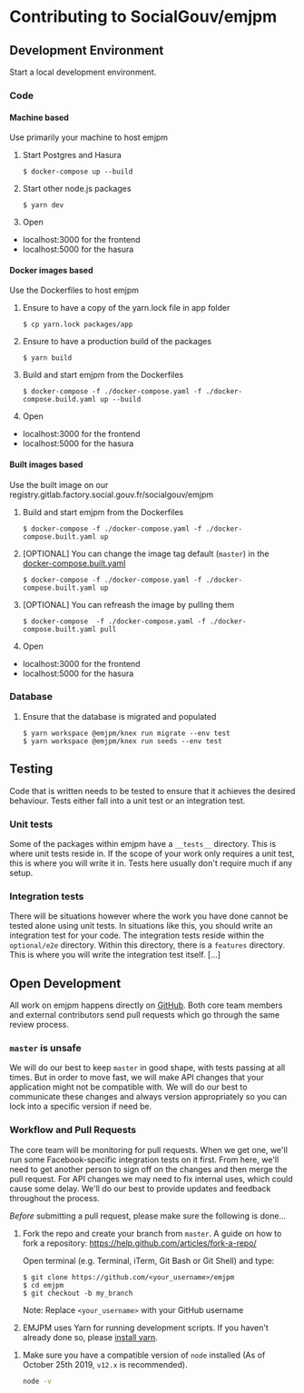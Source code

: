 # Contributing to SocialGouv/emjpm

## Development Environment

Start a local development environment.

### Code

#### Machine based

Use primarily your machine to host emjpm

1.  Start Postgres and Hasura

    ```
    $ docker-compose up --build
    ```

1.  Start other node.js packages

    ```
    $ yarn dev
    ```

1.  Open

  - localhost:3000 for the frontend
  - localhost:5000 for the hasura

#### Docker images based

Use the Dockerfiles to host emjpm

1.  Ensure to have a copy of the yarn.lock file in app folder

    ```
    $ cp yarn.lock packages/app
    ```

1.  Ensure to have a production build of the packages

    ```
    $ yarn build
    ```

1.  Build and start emjpm from the Dockerfiles

    ```
    $ docker-compose -f ./docker-compose.yaml -f ./docker-compose.build.yaml up --build
    ```

1.  Open

  - localhost:3000 for the frontend
  - localhost:5000 for the hasura

#### Built images based

Use the built image on our registry.gitlab.factory.social.gouv.fr/socialgouv/emjpm

1.  Build and start emjpm from the Dockerfiles

    ```
    $ docker-compose -f ./docker-compose.yaml -f ./docker-compose.built.yaml up
    ```

1.  [OPTIONAL] You can change the image tag default (`master`) in the [docker-compose.built.yaml](./docker-compose.built.yaml)

    ```
    $ docker-compose -f ./docker-compose.yaml -f ./docker-compose.built.yaml up
    ```

1.  [OPTIONAL] You can refreash the image by pulling them

    ```
    $ docker-compose  -f ./docker-compose.yaml -f ./docker-compose.built.yaml pull
    ```

1.  Open

  - localhost:3000 for the frontend
  - localhost:5000 for the hasura

### Database

1.  Ensure that the database is migrated and populated

    ```
    $ yarn workspace @emjpm/knex run migrate --env test
    $ yarn workspace @emjpm/knex run seeds --env test
    ```

## Testing

Code that is written needs to be tested to ensure that it achieves the desired behaviour. Tests either fall into a unit test or an integration test.

### Unit tests

Some of the packages within emjpm have a `__tests__` directory. This is where unit tests reside in. If the scope of your work only requires a unit test, this is where you will write it in. Tests here usually don't require much if any setup.

### Integration tests

There will be situations however where the work you have done cannot be tested alone using unit tests. In situations like this, you should write an integration test for your code. The integration tests reside within the `optional/e2e` directory. Within this directory, there is a `features` directory. This is where you will write the integration test itself. [...]

## Open Development

All work on emjpm happens directly on [GitHub](/). Both core team members and external contributors send pull requests which go through the same review process.

### `master` is unsafe

We will do our best to keep `master` in good shape, with tests passing at all times. But in order to move fast, we will make API changes that your application might not be compatible with. We will do our best to communicate these changes and always version appropriately so you can lock into a specific version if need be.

### Workflow and Pull Requests

The core team will be monitoring for pull requests. When we get one, we'll run some Facebook-specific integration tests on it first. From here, we'll need to get another person to sign off on the changes and then merge the pull request. For API changes we may need to fix internal uses, which could cause some delay. We'll do our best to provide updates and feedback throughout the process.

_Before_ submitting a pull request, please make sure the following is done…

1.  Fork the repo and create your branch from `master`. A guide on how to fork a repository: https://help.github.com/articles/fork-a-repo/

    Open terminal (e.g. Terminal, iTerm, Git Bash or Git Shell) and type:

    ```sh-session
    $ git clone https://github.com/<your_username>/emjpm
    $ cd emjpm
    $ git checkout -b my_branch
    ```

    Note: Replace `<your_username>` with your GitHub username

1.  EMJPM uses Yarn for running development scripts. If you haven't already done so, please [install yarn](https://yarnpkg.com/en/docs/install).

1)  Make sure you have a compatible version of `node` installed (As of October 25th 2019, `v12.x` is recommended).

    ```sh
    node -v
    ```
